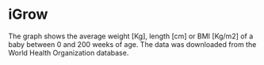 # iGrow
The graph shows the average weight [Kg], length [cm] or BMI [Kg/m2] of a baby between 0 and 200 weeks of age. The data was downloaded from the World Health Organization database. 


[logo]: https://github.com/adam-p/markdown-here/raw/master/src/common/images/icon48.png "Logo Title Text 2"

